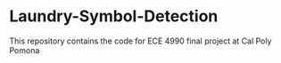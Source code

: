 # Laundry-Symbol-Detection
This repository contains the code for ECE 4990 final project at Cal Poly Pomona
